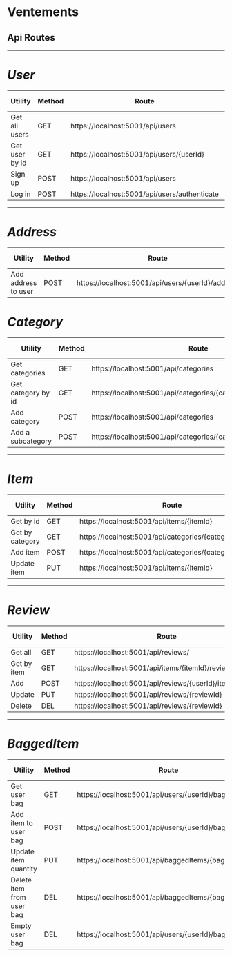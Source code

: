 # Ventements

## Api Routes

---

# _User_

| Utility        | Method | Route                                         | Role Required |
| -------------- | ------ | --------------------------------------------- | ------------- |
| Get all users  | GET    | https://localhost:5001/api/users              | Admin         |
| Get user by id | GET    | https://localhost:5001/api/users/{userId}     | User          |
| Sign up        | POST   | https://localhost:5001/api/users              | None          |
| Log in         | POST   | https://localhost:5001/api/users/authenticate | None          |

---

# _Address_

| Utility             | Method | Route                                             | Role Required |
| ------------------- | ------ | ------------------------------------------------- | ------------- |
| Add address to user | POST   | https://localhost:5001/api/users/{userId}/address | User          |

# _Category_

| Utility            | Method | Route                                                            | Role Required |
| ------------------ | ------ | ---------------------------------------------------------------- | ------------- |
| Get categories     | GET    | https://localhost:5001/api/categories                            | None          |
| Get category by id | GET    | https://localhost:5001/api/categories/{categoryId}/subcategories | None          |
| Add category       | POST   | https://localhost:5001/api/categories                            | Admin         |
| Add a subcategory  | POST   | https://localhost:5001/api/categories/{categoryId}/subcategories | Admin         |

---

# _Item_

| Utility         | Method | Route                                                    | Role Required |
| --------------- | ------ | -------------------------------------------------------- | ------------- |
| Get by id       | GET    | https://localhost:5001/api/items/{itemId}                | None          |
| Get by category | GET    | https://localhost:5001/api/categories/{categoryId}/items | None          |
| Add item        | POST   | https://localhost:5001/api/categories/{categoryId}/items | Admin         |
| Update item     | PUT    | https://localhost:5001/api/items/{itemId}                | Admin         |

---

# _Review_

| Utility     | Method | Route                                                     | Role Required |
| ----------- | ------ | --------------------------------------------------------- | ------------- |
| Get all     | GET    | https://localhost:5001/api/reviews/                       | None          |
| Get by item | GET    | https://localhost:5001/api/items/{itemId}/reviews         | None          |
| Add         | POST   | https://localhost:5001/api/reviews/{userId}/item/{itemId} | User          |
| Update      | PUT    | https://localhost:5001/api/reviews/{reviewId}             | User          |
| Delete      | DEL    | https://localhost:5001/api/reviews/{reviewId}             | Admin         |

---

# _BaggedItem_

| Utility                   | Method | Route                                                  | Role Required |
| ------------------------- | ------ | ------------------------------------------------------ | ------------- |
| Get user bag              | GET    | https://localhost:5001/api/users/{userId}/bag          | User          |
| Add item to user bag      | POST   | https://localhost:5001/api/users/{userId}/bag/{itemId} | User          |
| Update item quantity      | PUT    | https://localhost:5001/api/baggedItems/{baggedItemId}  | User          |
| Delete item from user bag | DEL    | https://localhost:5001/api/baggedItems/{baggedItemId}  | User          |
| Empty user bag            | DEL    | https://localhost:5001/api/users/{userId}/bag/empty    | User          |
